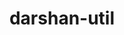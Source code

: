---
title: "darshan-util"
layout: cache
categories: [package, develop-2025-03-09]
meta: {"compilers": ["gcc@=11.1.0", "gcc@=11.4.0", "oneapi@=2024.2.1"], "num_specs": 5, "num_specs_by_stack": {"data-vis-sdk": 1, "e4s": 1, "e4s-neoverse-v2": 1, "e4s-oneapi": 2, "root": 5}, "oss": ["ubuntu20.04", "ubuntu22.04"], "platforms": ["linux"], "stacks": ["data-vis-sdk", "e4s", "e4s-neoverse-v2", "e4s-oneapi", "root"], "targets": ["neoverse_v2", "x86_64_v3"], "versions": ["3.4.6"]}
spec_details: [{"compiler": "oneapi@=2024.2.1", "hash": "52q2untt6luf74o2kdvwrnkb7vjd6rkh", "os": "ubuntu22.04", "platform": "linux", "size": "-", "stacks": ["e4s-oneapi", "root"], "target": "x86_64_v3", "variants": ["~apmpi", "~apxc", "build_system=autotools", "~bzip2"], "versions": ["3.4.6"]}, {"compiler": "oneapi@=2024.2.1", "hash": "fi5s5ykkfukj6yjqr6xxfxi2hd5jx7bt", "os": "ubuntu22.04", "platform": "linux", "size": "-", "stacks": ["e4s-oneapi", "root"], "target": "x86_64_v3", "variants": ["~apmpi", "~apxc", "build_system=autotools", "~bzip2"], "versions": ["3.4.6"]}, {"compiler": "gcc@=11.1.0", "hash": "gt7h3d5ug4kqfy3qmeykxiiadagjave5", "os": "ubuntu20.04", "platform": "linux", "size": "-", "stacks": ["data-vis-sdk", "root"], "target": "x86_64_v3", "variants": ["~apmpi", "~apxc", "build_system=autotools", "~bzip2"], "versions": ["3.4.6"]}, {"compiler": "gcc@=11.4.0", "hash": "l5srsmz5gwdoy4q3oprbz66kpgw4yrn7", "os": "ubuntu22.04", "platform": "linux", "size": "-", "stacks": ["e4s", "root"], "target": "x86_64_v3", "variants": ["~apmpi", "~apxc", "build_system=autotools", "~bzip2"], "versions": ["3.4.6"]}, {"compiler": "gcc@=11.4.0", "hash": "nr3j7cmxaomlz5sdv6tbi5q6lerjf2mu", "os": "ubuntu22.04", "platform": "linux", "size": "-", "stacks": ["e4s-neoverse-v2", "root"], "target": "neoverse_v2", "variants": ["~apmpi", "~apxc", "build_system=autotools", "~bzip2"], "versions": ["3.4.6"]}]
---